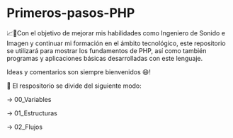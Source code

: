 # Primeros-pasos-PHP
📈📖Con el objetivo de mejorar mis habilidades como Ingeniero de Sonido e Imagen 
y continuar mi formación en el ámbito tecnológico, este repositorio se utilizará para mostrar
los fundamentos de PHP, así como también programas y aplicaciones básicas desarrolladas con este lenguaje.

Ideas y comentarios son siempre bienvenidos 😄!

📂 El respositorio se divide del siguiente modo:

-> 00_Variables

-> 01_Estructuras

-> 02_Flujos
